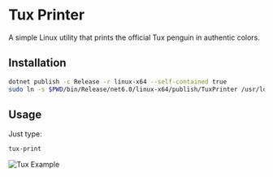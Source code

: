 # Tux Printer

A simple Linux utility that prints the official Tux penguin in authentic colors.

## Installation

```bash
dotnet publish -c Release -r linux-x64 --self-contained true
sudo ln -s $PWD/bin/Release/net6.0/linux-x64/publish/TuxPrinter /usr/local/bin/tux-print
```

## Usage

Just type:
```bash
tux-print
```

![Tux Example](tux-example.png)
